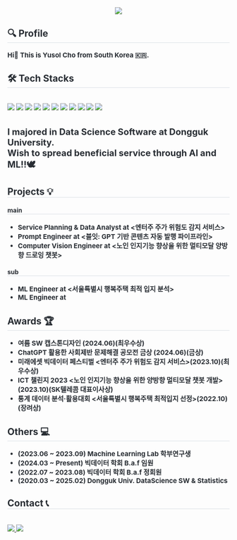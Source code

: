 <div align="center">
    <img src="https://capsule-render.vercel.app/api?type=waving&color=gradient&height=180&text=Hi%20there!%20I'm%20Yusol%20&animation=&fontColor=ffffff&fontSize=40" />
</div>

<div style="text-align: left;"> 
    <h2 style="border-bottom: 1px solid #d8dee4; color: #282d33;"> 🔍 Profile </h2>  
    <div style="font-weight: 700; font-size: 15px; text-align: left; color: #282d33;">
        Hi👋 This is Yusol Cho from South Korea 🇰🇷.
    </div> 
</div>

<div style="text-align: left;">
    <h2 style="border-bottom: 1px solid #d8dee4; color: #282d33;"> 🛠️ Tech Stacks </h2> <br> 
    <div style="text-align: left;"> 
        <img src="https://img.shields.io/badge/Python-3776AB?style=flat-square&logo=Python&logoColor=white">
        <img src="https://img.shields.io/badge/PyTorch-EE4C2C?style=flat-square&logo=PyTorch&logoColor=white">
        <img src="https://img.shields.io/badge/Tensorflow-FF6F00?style=flat-square&logo=Tensorflow&logoColor=white">
        <img src="https://img.shields.io/badge/MySQL-4479A1?style=flat-square&logo=MySQL&logoColor=white">
        <img src="https://img.shields.io/badge/Selenium-43B02A?style=flat-square&logo=Selenium&logoColor=white">
        <img src="https://img.shields.io/badge/Docker-2496ED?style=flat-square&logo=Docker&logoColor=white">
        <img src="https://img.shields.io/badge/C++-00599C?style=flat-square&logo=C%2B%2B&logoColor=white">
        <img src="https://img.shields.io/badge/Linux-FCC624?style=flat-square&logo=Linux&logoColor=white">
        <img src="https://img.shields.io/badge/Notion-000000?style=flat-square&logo=Notion&logoColor=white">
        <img src="https://img.shields.io/badge/Slack-4A154B?style=flat-square&logo=Slack&logoColor=white">
        <img src="https://img.shields.io/badge/Figma-F24E1E?style=flat-square&logo=Figma&logoColor=white">
    </div>
</div>
<br><br>

<div style="font-weight: 700; font-size: 20px; text-align: left; color: #282d33;">
    I majored in Data Science Software at Dongguk University.<br>
    Wish to spread beneficial service through AI and ML!!🕊
</div>

<h2 style="border-bottom: 1px solid #d8dee4; color: #282d33;"> Projects 💡 </h2>  
<h4 style="border-bottom: 1px solid #d8dee4; color: #282d33;"> main </h4> 
<ul>
    <li style="font-weight: 700; font-size: 15px; color: #282d33;">Service Planning & Data Analyst at <엔터주 주가 위험도 감지 서비스></li>
    <li style="font-weight: 700; font-size: 15px; color: #282d33;">Prompt Engineer at <블잇: GPT 기반 콘텐츠 자동 발행 파이프라인></li>
    <li style="font-weight: 700; font-size: 15px; color: #282d33;">Computer Vision Engineer at <노인 인지기능 향상을 위한 멀티모달 양방향 드로잉 챗봇></li>
</ul>

<h4 style="border-bottom: 1px solid #d8dee4; color: #282d33;"> sub </h4> 
<ul>
    <li style="font-weight: 700; font-size: 15px; color: #282d33;">ML Engineer at <서울특별시 행복주택 최적 입지 분석></li>
    <li style="font-weight: 700; font-size: 15px; color: #282d33;">ML Engineer at <League-of-Legends 챔피언 유형별 승패 요인 분석></li>
        
</ul>

<h2 style="border-bottom: 1px solid #d8dee4; color: #282d33;"> Awards 🏆 </h2>  
<ul>
    <li style="font-weight: 700; font-size: 15px; color: #282d33;">여름 SW 캡스톤디자인 <GPT 기반 콘텐츠 자동 발행 파이프라인>(2024.06)(최우수상)</li>
    <li style="font-weight: 700; font-size: 15px; color: #282d33;">ChatGPT 활용한 사회제반 문제해결 공모전 금상 <GPT 기반 콘텐츠 자동 발행 파이프라인>(2024.06)(금상)</li>
    <li style="font-weight: 700; font-size: 15px; color: #282d33;">미래에셋 빅데이터 페스티벌 <엔터주 주가 위험도 감지 서비스>(2023.10)(최우수상)</li>
    <li style="font-weight: 700; font-size: 15px; color: #282d33;">ICT 챌린지 2023 <노인 인지기능 향상을 위한 양방향 멀티모달 챗봇 개발>(2023.10)(SK텔레콤 대표이사상)</li>
    <li style="font-weight: 700; font-size: 15px; color: #282d33;">통계 데이터 분석·활용대회 <서울특별시 행복주택 최적입지 선정>(2022.10)(장려상)</li>
</ul>

<h2 style="border-bottom: 1px solid #d8dee4; color: #282d33;"> Others 💻 </h2>
<ul>
    <li style="font-weight: 700; font-size: 15px; color: #282d33;">(2023.06 ~ 2023.09) Machine Learning Lab 학부연구생</li>
    <li style="font-weight: 700; font-size: 15px; color: #282d33;">(2024.03 ~ Present) 빅데이터 학회 B.a.f 임원</li>
    <li style="font-weight: 700; font-size: 15px; color: #282d33;">(2022.07 ~ 2023.08) 빅데이터 학회 B.a.f 정회원</li>
    <li style="font-weight: 700; font-size: 15px; color: #282d33;">(2020.03 ~ 2025.02) Dongguk Univ. DataScience SW & Statistics</li>
</ul>

<h2 style="border-bottom: 1px solid #d8dee4; color: #282d33;"> Contact 📞 </h2> <br> 
<div style="text-align: left;"> 
    <a href="https://confused-barometer-6bd.notion.site/_yusol-e15d11ed88dc494cbf8e9f6358d63621">
        <img src="https://img.shields.io/badge/Notion-000000?style=flat-square&logo=Notion&logoColor=white&link=https://confused-barometer-6bd.notion.site/_yusol-e15d11ed88dc494cbf8e9f6358d63621">
    </a>
    <a href="mailto:yusol2001@gmail.com">
        <img src="https://img.shields.io/badge/Gmail-EA4335?style=flat-square&logo=Gmail&logoColor=white&link=mailto:yusol2001@gmail.com">
    </a>
</div> <br>
<div style="text-align: left;"></div>
